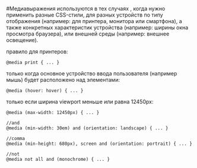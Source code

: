 #Медиавыражения
используются в тех случаях , когда нужно применить разные CSS-стили, для разных устройств по типу отображения (например: для принтера, монитора или смартфона), а также конкретных характеристик устройства (например: ширины окна просмотра браузера), или внешней среды (например: внешнее освещение).

правило для принтеров:

```
@media print { ... }
```

только когда основное устройство ввода пользователя (например мышь) будет расположено над элементами:

```
@media (hover: hover) { ... }
```

только если ширина viewport меньше или равна 12450px:

```
@media (max-width: 12450px) { ... }
```

```
//and
@media (min-width: 30em) and (orientation: landscape) { ... }

//comma
@media (min-height: 680px), screen and (orientation: portrait) { ... }

//not
@media not all and (monochrome) { ... }
```
